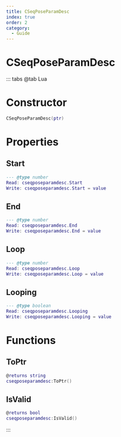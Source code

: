 ```yaml
---
title: CSeqPoseParamDesc
index: true
order: 2
category:
  - Guide
---
```


# CSeqPoseParamDesc

::: tabs
@tab Lua
# Constructor
```lua
CSeqPoseParamDesc(ptr)
```
# Properties
## Start 
```lua
--- @type number
Read: cseqposeparamdesc.Start
Write: cseqposeparamdesc.Start = value
```
## End 
```lua
--- @type number
Read: cseqposeparamdesc.End
Write: cseqposeparamdesc.End = value
```
## Loop 
```lua
--- @type number
Read: cseqposeparamdesc.Loop
Write: cseqposeparamdesc.Loop = value
```
## Looping 
```lua
--- @type boolean
Read: cseqposeparamdesc.Looping
Write: cseqposeparamdesc.Looping = value
```
# Functions
## ToPtr
```lua
@returns string
cseqposeparamdesc:ToPtr()
```
## IsValid
```lua
@returns bool
cseqposeparamdesc:IsValid()
```

:::